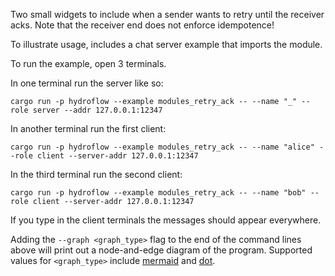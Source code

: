 Two small widgets to include when a sender wants to retry until the receiver acks.
Note that the receiver end does not enforce idempotence!

To illustrate usage, includes a chat server example that imports the module.

To run the example, open 3 terminals.

In one terminal run the server like so:
```
cargo run -p hydroflow --example modules_retry_ack -- --name "_" --role server --addr 127.0.0.1:12347
```

In another terminal run the first client:
```
cargo run -p hydroflow --example modules_retry_ack -- --name "alice" --role client --server-addr 127.0.0.1:12347
```

In the third terminal run the second client:
```
cargo run -p hydroflow --example modules_retry_ack -- --name "bob" --role client --server-addr 127.0.0.1:12347
```

If you type in the client terminals the messages should appear everywhere.

Adding the `--graph <graph_type>` flag to the end of the command lines above will print out a node-and-edge diagram of the program. Supported values for `<graph_type>` include [mermaid](https://mermaid-js.github.io/) and [dot](https://graphviz.org/doc/info/lang.html).

